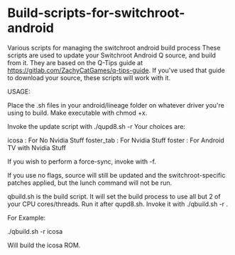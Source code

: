 # Build-scripts-for-switchroot-android
Various scripts for managing the switchroot android build process
These scripts are used to update your Switchroot Android Q source, and build from it.  They are based on the Q-Tips guide at https://gitlab.com/ZachyCatGames/q-tips-guide.  If you've used that guide to download your source, these scripts will work with it.

USAGE:

Place the .sh files in your android/lineage folder on whatever driver you're using to build. Make executable with chmod +x.

Invoke the update script with ./qupd8.sh -r <ROM NAME>  Your choices are:

icosa : For No Nvidia Stuff
foster_tab : For Nvidia Stuff
foster : For Android TV with Nvidia Stuff

If you wish to perform a force-sync, invoke with -f.

If you use no flags, source will still be updated and the switchroot-specific patches applied, but the lunch command will not be run.


qbuild.sh is the build script.  It will set the build process to use all but 2 of your CPU cores/threads.  Run it after qupd8.sh.  Invoke it with ./qbuild.sh -r <ROM NAME>. 

For Example:

./qbuild.sh -r icosa  

Will build the icosa ROM.
